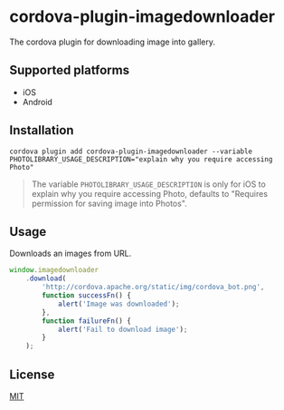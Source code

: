 cordova-plugin-imagedownloader
==============================

The cordova plugin for downloading image into gallery.

Supported platforms
-------------------

* iOS
* Android

Installation
------------

```
cordova plugin add cordova-plugin-imagedownloader --variable PHOTOLIBRARY_USAGE_DESCRIPTION="explain why you require accessing Photo"
```

> The variable `PHOTOLIBRARY_USAGE_DESCRIPTION` is only for iOS to explain why you require accessing Photo, defaults to "Requires permission for saving image into Photos".

Usage
-----

Downloads an images from URL.

```js
window.imagedownloader
    .download(
        'http://cordova.apache.org/static/img/cordova_bot.png',
        function successFn() {
            alert('Image was downloaded');
        },
        function failureFn() {
            alert('Fail to download image');
        }
    );
```

License
-------

[MIT](/LICENSE)
